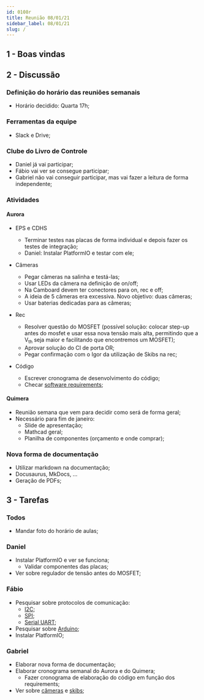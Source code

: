 ```yaml
---
id: 0108r
title: Reunião 08/01/21
sidebar_label: 08/01/21
slug: /
---
```


## 1 - Boas vindas

## 2 - Discussão
### Definição do horário das reuniões semanais
- Horário decidido: Quarta 17h;

### Ferramentas da equipe
- Slack e Drive;

### Clube do Livro de Controle
- Daniel já vai participar;
- Fábio vai ver se consegue participar;
- Gabriel não vai conseguir participar, mas vai fazer a leitura de forma independente;


### Atividades
#### Aurora
- EPS e CDHS
    - Terminar testes nas placas de forma individual e depois fazer os testes de integração; 
    - Daniel: Instalar PlatformIO e testar com ele;

- Câmeras 
    - Pegar câmeras na salinha e testá-las;
    - Usar LEDs da câmera na definição de on/off;
    - Na Camboard devem ter conectores para on, rec e off;
    - A ideia de 5 câmeras era excessiva. Novo objetivo: duas câmeras;
    - Usar baterias dedicadas para as câmeras;

- Rec
    - Resolver questão do MOSFET (possível solução: colocar step-up antes do mosfet e usar essa nova tensão mais alta, permitindo que a V<sub>th</sub> seja maior e facilitando que encontremos um MOSFET);
    - Aprovar solução do CI de porta OR;
    - Pegar confirmação com o Igor da utilização de Skibs na rec;

- Código
    - Escrever cronograma de desenvolvimento do código;
    - Checar [software requirements](https://docs.google.com/spreadsheets/d/1Oi8ACvgf7rLMSR-AzCxozJbaNmCjdgQ7rskL8Q67J9A/edit?usp=drive_web&ouid=104407959702814414449);

#### Quimera
- Reunião semana que vem para decidir como será de forma geral;
- Necessário para fim de janeiro:
    - Slide de apresentação;
    - Mathcad geral;
    - Planilha de componentes (orçamento e onde comprar);

### Nova forma de documentação
- Utilizar markdown na documentação;
- Docusaurus, MkDocs, ...
- Geração de PDFs;

## 3 - Tarefas
### Todos
- Mandar foto do horário de aulas;


### Daniel
- Instalar PlatformIO e ver se funciona;
    - Validar componentes das placas;
- Ver sobre regulador de tensão antes do MOSFET;
### Fábio
- Pesquisar sobre protocolos de comunicação:
    - [I2C](https://www.circuitbasics.com/basics-of-the-i2c-communication-protocol/);
    - [SPI](https://www.circuitbasics.com/basics-of-the-spi-communication-protocol);
    - [Serial UART](https://www.circuitbasics.com/basics-uart-communication/);
- Pesquisar sobre [Arduino](https://www.arduino.cc/reference/pt/);
- Instalar PlatformIO;

### Gabriel
- Elaborar nova forma de documentação;
- Elaborar cronograma semanal do Aurora e do Quimera;
    - Fazer cronograma de elaboração do código em função dos requirements;
- Ver sobre [câmeras](https://org-info.mobi/manual/sq13pt.htmhttps://org-info.mobi/manual/sq13pt.htm) e [skibs](https://github.com/a-duen/Ematch-Igniter);
